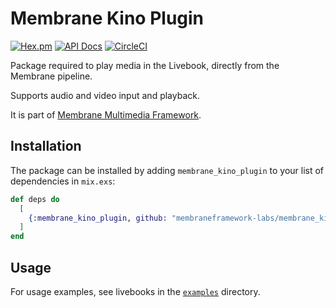 # Membrane Kino Plugin

[![Hex.pm](https://img.shields.io/hexpm/v/membrane_template_plugin.svg)](https://hex.pm/packages/membrane_template_plugin)
[![API Docs](https://img.shields.io/badge/api-docs-yellow.svg?style=flat)](https://hexdocs.pm/membrane_template_plugin)
[![CircleCI](https://circleci.com/gh/membraneframework/membrane_template_plugin.svg?style=svg)](https://circleci.com/gh/membraneframework/membrane_template_plugin)

Package required to play media in the Livebook, directly from the Membrane pipeline.

Supports audio and video input and playback.

It is part of [Membrane Multimedia Framework](https://membraneframework.org).

## Installation

The package can be installed by adding `membrane_kino_plugin` to your list of dependencies in `mix.exs`:

```elixir
def deps do
  [
    {:membrane_kino_plugin, github: "membraneframework-labs/membrane_kino_plugin", tag: "v0.4.0"}
  ]
end
```

## Usage

For usage examples, see livebooks in the [`examples`](./examples) directory.
